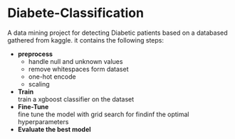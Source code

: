 # Diabete-Classification
A data mining project for detecting Diabetic patients based on a databased gathered from kaggle.
it contains the following steps:
- **preprocess**  
  + handle null and unknown values
  + remove whitespaces form dataset
  + one-hot encode
  + scaling
- **Train**  
  train a xgboost classifier on the dataset
- **Fine-Tune**  
  fine tune the model with grid search for findinf the optimal hyperparameters
- **Evaluate the best model**
